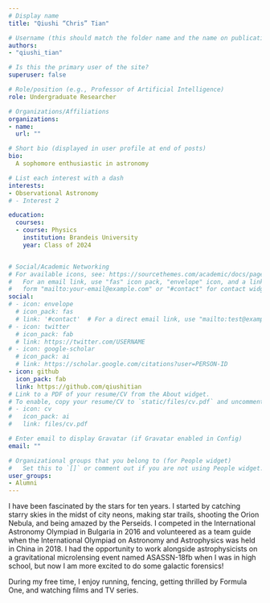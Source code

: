 ```yaml
---
# Display name
title: "Qiushi “Chris” Tian"

# Username (this should match the folder name and the name on publications)
authors:
- "qiushi_tian"

# Is this the primary user of the site?
superuser: false

# Role/position (e.g., Professor of Artificial Intelligence)
role: Undergraduate Researcher

# Organizations/Affiliations
organizations:
- name: 
  url: ""

# Short bio (displayed in user profile at end of posts)
bio:
  A sophomore enthusiastic in astronomy

# List each interest with a dash
interests:
- Observational Astronomy
# - Interest 2

education:
  courses:
  - course: Physics
    institution: Brandeis University
    year: Class of 2024


# Social/Academic Networking
# For available icons, see: https://sourcethemes.com/academic/docs/page-builder/#icons
#   For an email link, use "fas" icon pack, "envelope" icon, and a link in the
#   form "mailto:your-email@example.com" or "#contact" for contact widget.
social:
# - icon: envelope
  # icon_pack: fas
  # link: '#contact'  # For a direct email link, use "mailto:test@example.org".
# - icon: twitter
  # icon_pack: fab
  # link: https://twitter.com/USERNAME
# - icon: google-scholar
  # icon_pack: ai
  # link: https://scholar.google.com/citations?user=PERSON-ID
- icon: github
  icon_pack: fab
  link: https://github.com/qiushitian
# Link to a PDF of your resume/CV from the About widget.
# To enable, copy your resume/CV to `static/files/cv.pdf` and uncomment the lines below.
# - icon: cv
#   icon_pack: ai
#   link: files/cv.pdf

# Enter email to display Gravatar (if Gravatar enabled in Config)
email: ""

# Organizational groups that you belong to (for People widget)
#   Set this to `[]` or comment out if you are not using People widget.
user_groups:
- Alumni
---
```


I have been fascinated by the stars for ten years. I started by catching starry skies in the midst of city neons, making star trails, shooting the Orion Nebula, and being amazed by the Perseids. I competed in the International Astronomy Olympiad in Bulgaria in 2016 and volunteered as a team guide when the International Olympiad on Astronomy and Astrophysics was held in China in 2018. I had the opportunity to work alongside astrophysicists on a gravitational microlensing event named ASASSN-18fb when I was in high school, but now I am more excited to do some galactic forensics!

During my free time, I enjoy running, fencing, getting thrilled by Formula One, and watching films and TV series.
